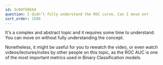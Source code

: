 ```yaml
---
id: 3c04f56b5d
question: I didn’t fully understand the ROC curve. Can I move on?
sort_order: 1580
---
```


It's a complex and abstract topic and it requires some time to understand. You can move on without fully understanding the concept.

Nonetheless, it might be useful for you to rewatch the video, or even watch videos/lectures/notes by other people on this topic, as the ROC AUC is one of the most important metrics used in Binary Classification models.
